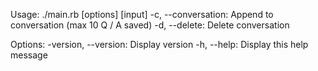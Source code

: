 Usage: ./main.rb [options] [input]
  -c, --conversation: Append to conversation (max 10 Q / A saved)
  -d, --delete: Delete conversation

  Options:
    -version, --version: Display version
    -h, --help: Display this help message
